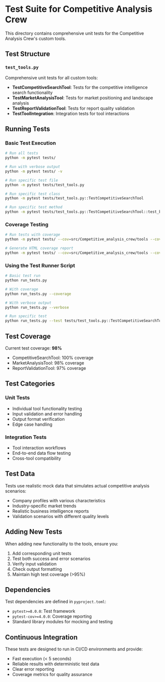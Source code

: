 # Test Suite for Competitive Analysis Crew

This directory contains comprehensive unit tests for the Competitive Analysis Crew's custom tools.

## Test Structure

### `test_tools.py`
Comprehensive unit tests for all custom tools:

- **TestCompetitiveSearchTool**: Tests for the competitive intelligence search functionality
- **TestMarketAnalysisTool**: Tests for market positioning and landscape analysis
- **TestReportValidationTool**: Tests for report quality validation
- **TestToolIntegration**: Integration tests for tool interactions

## Running Tests

### Basic Test Execution
```bash
# Run all tests
python -m pytest tests/

# Run with verbose output
python -m pytest tests/ -v

# Run specific test file
python -m pytest tests/test_tools.py

# Run specific test class
python -m pytest tests/test_tools.py::TestCompetitiveSearchTool

# Run specific test method
python -m pytest tests/test_tools.py::TestCompetitiveSearchTool::test_basic_search_execution
```

### Coverage Testing
```bash
# Run tests with coverage
python -m pytest tests/ --cov=src/Competitive_analysis_crew/tools --cov-report=term-missing

# Generate HTML coverage report
python -m pytest tests/ --cov=src/Competitive_analysis_crew/tools --cov-report=html
```

### Using the Test Runner Script
```bash
# Basic test run
python run_tests.py

# With coverage
python run_tests.py --coverage

# With verbose output
python run_tests.py --verbose

# Run specific test
python run_tests.py --test tests/test_tools.py::TestCompetitiveSearchTool
```

## Test Coverage

Current test coverage: **98%**

- CompetitiveSearchTool: 100% coverage
- MarketAnalysisTool: 98% coverage  
- ReportValidationTool: 97% coverage

## Test Categories

### Unit Tests
- Individual tool functionality testing
- Input validation and error handling
- Output format verification
- Edge case handling

### Integration Tests
- Tool interaction workflows
- End-to-end data flow testing
- Cross-tool compatibility

## Test Data

Tests use realistic mock data that simulates actual competitive analysis scenarios:

- Company profiles with various characteristics
- Industry-specific market trends
- Realistic business intelligence reports
- Validation scenarios with different quality levels

## Adding New Tests

When adding new functionality to the tools, ensure you:

1. Add corresponding unit tests
2. Test both success and error scenarios
3. Verify input validation
4. Check output formatting
5. Maintain high test coverage (>95%)

## Dependencies

Test dependencies are defined in `pyproject.toml`:

- `pytest>=8.0.0`: Test framework
- `pytest-cov>=4.0.0`: Coverage reporting
- Standard library modules for mocking and testing

## Continuous Integration

These tests are designed to run in CI/CD environments and provide:

- Fast execution (< 5 seconds)
- Reliable results with deterministic test data
- Clear error reporting
- Coverage metrics for quality assurance